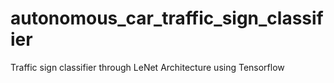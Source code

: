 # autonomous_car_traffic_sign_classifier
Traffic sign classifier through LeNet Architecture using Tensorflow
